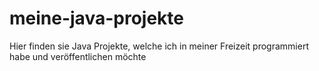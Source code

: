 # meine-java-projekte
Hier finden sie Java Projekte, welche ich in meiner Freizeit programmiert habe und veröffentlichen möchte
